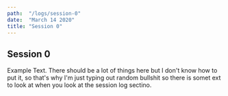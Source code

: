 ```yaml
---
path:  "/logs/session-0"
date:  "March 14 2020"
title: "Session 0"
---
```


## Session 0

Example Text. There should be a lot of things here but I don't know how to put it, so that's why I'm just typing out random bullshit so there is somet ext to look at when you look at the session log sectino.